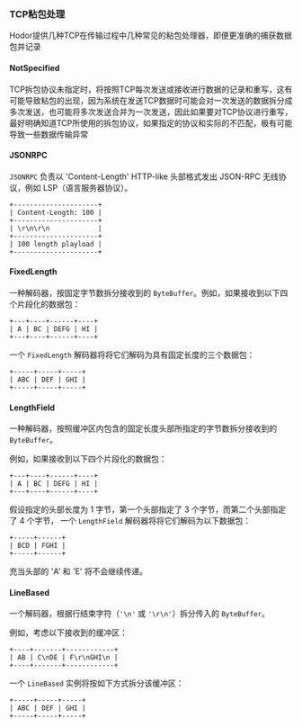 ### TCP粘包处理

Hodor提供几种TCP在传输过程中几种常见的粘包处理器，即便更准确的捕获数据包并记录

#### NotSpecified
TCP拆包协议未指定时，将按照TCP每次发送或接收进行数据的记录和重写，这有可能导致粘包的出现，因为系统在发送TCP数据时可能会对一次发送的数据拆分成多次发送，也可能将多次发送合并为一次发送，因此如果要对TCP协议进行重写，最好明确知道TCP所使用的拆包协议，如果指定的协议和实际的不匹配，极有可能导致一些数据传输异常

#### JSONRPC

``JSONRPC`` 负责以 'Content-Length' HTTP-like 头部格式发出 JSON-RPC 无线协议，例如 LSP（语言服务器协议）。

    +---------------------+
    | Content-Length: 100 |
    +---------------------+
    | \r\n\r\n            |
    +---------------------+
    | 100 length playload |
    +---------------------+

#### FixedLength

一种解码器，按固定字节数拆分接收到的 `ByteBuffer`。例如，如果接收到以下四个片段化的数据包：

    +---+----+------+----+
    | A | BC | DEFG | HI |
    +---+----+------+----+

一个 ``FixedLength`` 解码器将将它们解码为具有固定长度的三个数据包：

    +-----+-----+-----+
    | ABC | DEF | GHI |
    +-----+-----+-----+

#### LengthField

一种解码器，按照缓冲区内包含的固定长度头部所指定的字节数拆分接收到的 `ByteBuffer`。

例如，如果接收到以下四个片段化的数据包：

    +---+----+------+----+
    | A | BC | DEFG | HI |
    +---+----+------+----+

假设指定的头部长度为 1 字节，第一个头部指定了 3 个字节，而第二个头部指定了 4 个字节，
一个 ``LengthField`` 解码器将将它们解码为以下数据包：

    +-----+------+
    | BCD | FGHI |
    +-----+------+

充当头部的 'A' 和 'E' 将不会继续传递。

#### LineBased
 
一个解码器，根据行结束字符（`'\n'` 或 `'\r\n'`）拆分传入的 `ByteBuffer`。

例如，考虑以下接收到的缓冲区：

    +----+-------+------------+
    | AB | C\nDE | F\r\nGHI\n |
    +----+-------+------------+

一个 ``LineBased`` 实例将按如下方式拆分该缓冲区：

    +-----+-----+-----+
    | ABC | DEF | GHI |
    +-----+-----+-----+
